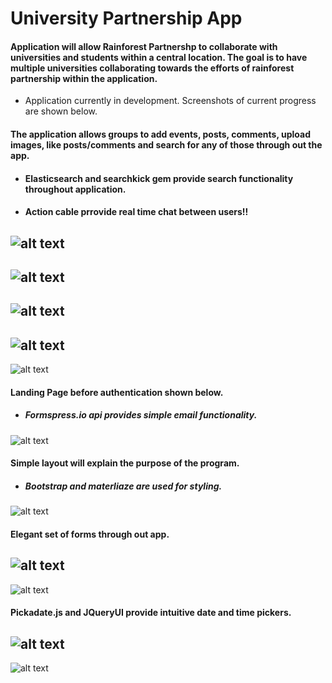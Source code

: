 # University Partnership App

#### Application will allow Rainforest Partnershp to collaborate with universities and students within a central location. The goal is to have multiple universities collaborating towards the efforts of rainforest partnership within the application.
-  Application currently in development. Screenshots of current progress are shown below.


#### The application allows groups to add events, posts, comments, upload images, like posts/comments and search for any of those through out the app.
- #### Elasticsearch and searchkick gem provide search functionality throughout application.
- #### Action cable prrovide real time chat between users!! 

![alt text](https://user-images.githubusercontent.com/20272116/29348577-5137c540-821a-11e7-85c0-8ec5471bb420.png)
-- 
![alt text](https://user-images.githubusercontent.com/20272116/29347877-421dfd86-8215-11e7-9e33-1d5258d4e938.png)
-- 
![alt text](https://user-images.githubusercontent.com/20272116/29348634-c3e8325a-821a-11e7-89c4-2b3cb85b45f1.png)
-- 
![alt text](https://user-images.githubusercontent.com/20272116/29286907-52413510-80f9-11e7-8430-f14e674e257c.png)
-- 
![alt text](https://user-images.githubusercontent.com/20272116/29288427-4fa9cc22-80fe-11e7-9805-4ad825aced8a.png)

#### Landing Page before authentication shown below.
- ##### Formspress.io api provides simple email functionality.
![alt text](https://user-images.githubusercontent.com/20272116/29288243-aaf0f232-80fd-11e7-95cc-6beae7f4e193.png)


#### Simple layout will explain the purpose of the program.
- ##### Bootstrap and materliaze are used for styling.
![alt text](https://user-images.githubusercontent.com/20272116/29286884-40fe2448-80f9-11e7-823d-383860e398f6.png)


#### Elegant set of forms through out app.
![alt text](https://user-images.githubusercontent.com/20272116/29286915-58ab6286-80f9-11e7-9df1-bcf6bc9b17aa.png)
-- 
![alt text](https://user-images.githubusercontent.com/20272116/29286914-58a79138-80f9-11e7-893a-23b9a930c4c5.png)

#### Pickadate.js and JQueryUI provide intuitive date and time pickers.
![alt text](https://user-images.githubusercontent.com/20272116/29062942-5378a22a-7be9-11e7-87e1-1310851e1dcf.png)
-- 
![alt text](https://user-images.githubusercontent.com/20272116/29062943-538c1db4-7be9-11e7-9238-f3a9ad896f2a.png)
